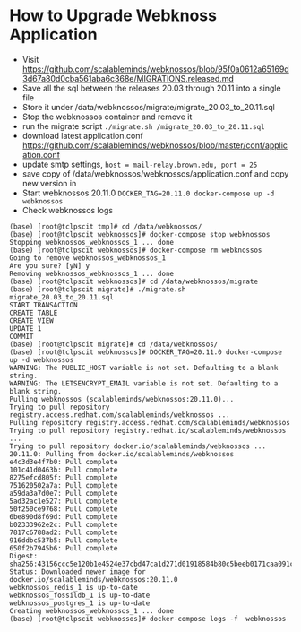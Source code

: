 # How to Upgrade Webknoss Application


* Visit https://github.com/scalableminds/webknossos/blob/95f0a0612a65169d3d67a80d0cba561aba6c368e/MIGRATIONS.released.md
* Save all the sql between the releases 20.03 through 20.11 into a single file 
* Store it under /data/webknossos/migrate/migrate_20.03_to_20.11.sql
* Stop the webknossos container and remove it
* run the migrate script `./migrate.sh /migrate_20.03_to_20.11.sql`
* download latest application.conf https://github.com/scalableminds/webknossos/blob/master/conf/application.conf
* update smtp settings, `host = mail-relay.brown.edu, port = 25`
* save copy of /data/webknossos/webknossos/application.conf and copy new version in
* Start webknossos 20.11.0 `DOCKER_TAG=20.11.0 docker-compose up -d webknossos`
* Check webknossos logs

```
(base) [root@tclpscit tmp]# cd /data/webknossos/
(base) [root@tclpscit webknossos]# docker-compose stop webknossos
Stopping webknossos_webknossos_1 ... done
(base) [root@tclpscit webknossos]# docker-compose rm webknossos
Going to remove webknossos_webknossos_1
Are you sure? [yN] y
Removing webknossos_webknossos_1 ... done
(base) [root@tclpscit webknossos]# cd /data/webknossos/migrate
(base) [root@tclpscit migrate]# ./migrate.sh migrate_20.03_to_20.11.sql
START TRANSACTION
CREATE TABLE
CREATE VIEW
UPDATE 1
COMMIT
(base) [root@tclpscit migrate]# cd /data/webknossos/
(base) [root@tclpscit webknossos]# DOCKER_TAG=20.11.0 docker-compose up -d webknossos
WARNING: The PUBLIC_HOST variable is not set. Defaulting to a blank string.
WARNING: The LETSENCRYPT_EMAIL variable is not set. Defaulting to a blank string.
Pulling webknossos (scalableminds/webknossos:20.11.0)...
Trying to pull repository registry.access.redhat.com/scalableminds/webknossos ...
Pulling repository registry.access.redhat.com/scalableminds/webknossos
Trying to pull repository registry.redhat.io/scalableminds/webknossos ...
Trying to pull repository docker.io/scalableminds/webknossos ...
20.11.0: Pulling from docker.io/scalableminds/webknossos
e4c3d3e4f7b0: Pull complete
101c41d0463b: Pull complete
8275efcd805f: Pull complete
751620502a7a: Pull complete
a59da3a7d0e7: Pull complete
5ad32ac1e527: Pull complete
50f250ce9768: Pull complete
6be890d8f69d: Pull complete
b02333962e2c: Pull complete
7817c6788ad2: Pull complete
916ddbc537b5: Pull complete
650f2b7945b6: Pull complete
Digest: sha256:43156ccc5e120b1e4524e37cbd47ca1d271d01918584b80c5beeb0171caa091c
Status: Downloaded newer image for docker.io/scalableminds/webknossos:20.11.0
webknossos_redis_1 is up-to-date
webknossos_fossildb_1 is up-to-date
webknossos_postgres_1 is up-to-date
Creating webknossos_webknossos_1 ... done
(base) [root@tclpscit webknossos]# docker-compose logs -f  webknossos
```

